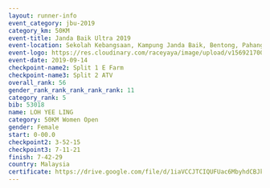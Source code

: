 ```yaml
---
layout: runner-info 
event_category: jbu-2019 
category_km: 50KM 
event-title: Janda Baik Ultra 2019 
event-location: Sekolah Kebangsaan, Kampung Janda Baik, Bentong, Pahang, Malaysia 
event-logo: https://res.cloudinary.com/raceyaya/image/upload/v1569217009/logo/janda-baik_vch1pc.jpg 
event-date: 2019-09-14 
checkpoint-name2: Split 1 E Farm 
checkpoint-name3: Split 2 ATV 
overall_rank: 56
gender_rank_rank_rank_rank_rank: 11
category_rank: 5
bib: 53018
name: LOH YEE LING
category: 50KM Women Open
gender: Female
start: 0-00.0
checkpoint2: 3-52-15
checkpoint3: 7-11-21
finish: 7-42-29
country: Malaysia
certificate: https://drive.google.com/file/d/1iaVCCJTCIQUFUac6MbyhdCBJkeVFnw25/view?usp=sharing
---
```

